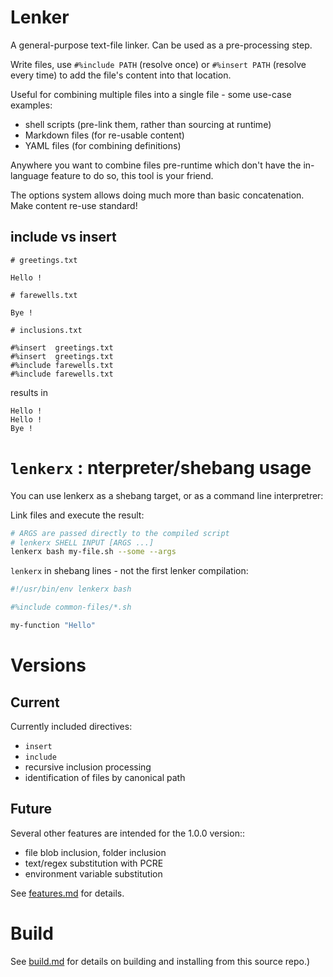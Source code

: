 # Lenker

A general-purpose text-file linker. Can be used as a pre-processing step.

Write files, use `#%include PATH` (resolve once) or `#%insert PATH` (resolve every time) to add the file's content into that location.

Useful for combining multiple files into a single file - some use-case examples:

* shell scripts (pre-link them, rather than sourcing at runtime)
* Markdown files (for re-usable content)
* YAML files (for combining definitions)

Anywhere you want to combine files pre-runtime which don't have the in-language feature to do so, this tool is your friend.

The options system allows doing much more than basic concatenation. Make content re-use standard!


## include vs insert

```
# greetings.txt

Hello !
```

```
# farewells.txt

Bye !
```

```
# inclusions.txt

#%insert  greetings.txt
#%insert  greetings.txt
#%include farewells.txt
#%include farewells.txt
```

results in

```
Hello !
Hello !
Bye !
```

# `lenkerx` : nterpreter/shebang usage

You can use lenkerx as a shebang target, or as a command line interpretrer:

Link files and execute the result:

```sh
# ARGS are passed directly to the compiled script
# lenkerx SHELL INPUT [ARGS ...]
lenkerx bash my-file.sh --some --args
```

`lenkerx` in shebang lines - not the first lenker compilation:

```sh
#!/usr/bin/env lenkerx bash

#%include common-files/*.sh

my-function "Hello"

```

# Versions

## Current

Currently included directives:

* `insert`
* `include`
* recursive inclusion processing
* identification of files by canonical path

## Future

Several other features are intended for the 1.0.0 version::

* file blob inclusion, folder inclusion
* text/regex substitution with PCRE
* environment variable substitution

See [features.md](docs/features.md) for details.

# Build

See [build.md](docs/build.md) for details on building and installing from this source repo.)

